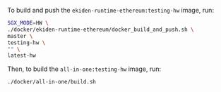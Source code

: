 To build and push the `ekiden-runtime-ethereum:testing-hw` image, run:
```sh
SGX_MODE=HW \
./docker/ekiden-runtime-ethereum/docker_build_and_push.sh \
master \
testing-hw \
"" \
latest-hw
```

Then, to build the `all-in-one:testing-hw` image, run:
```sh
./docker/all-in-one/build.sh
```
